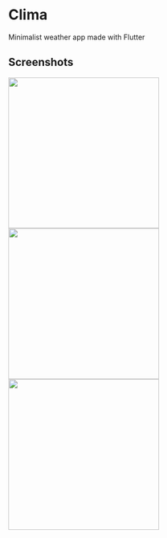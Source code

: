 # Clima
Minimalist weather app made with Flutter

## Screenshots
<p float="left">
  <img src="https://images2.imgbox.com/ff/b8/48fvUnK8_o.png" width="300" />
  <img src="https://images2.imgbox.com/a9/3b/LArn4Ovg_o.png" width="300" /> 
  <img src="https://images2.imgbox.com/eb/56/Yl8Eai7h_o.png" width="300" />
</p
